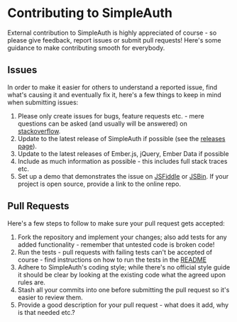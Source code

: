 # Contributing to SimpleAuth

External contribution to SimpleAuth is highly appreciated of course - so
please give feedback, report issues or submit pull requests! Here's some
guidance to make contributing smooth for everybody.

## Issues

In order to make it easier for others to understand a reported issue, find
what's causing it and eventually fix it, here's a few things to keep in mind
when submitting issues:

1. Please only create issues for bugs, feature requests etc. - mere questions
  can be asked (and usually will be answered) on
  [stackoverflow](http://stackoverflow.com).
2. Update to the latest release of SimpleAuth if possible (see the
  [releases page](https://github.com/simplabs/simple-auth/releases)).
3. Update to the latest releases of Ember.js, jQuery, Ember Data if possible
4. Include as much information as possible - this includes full stack traces
  etc.
5. Set up a demo that demonstrates the issue on [JSFiddle](http://jsfiddle.net)
  or [JSBin](http://jsfiddle.net). If your project is open source, provide a
  link to the online repo.

## Pull Requests

Here's a few steps to follow to make sure your pull request gets accepted:

1. Fork the repository and implement your changes; also add tests for any added
  functionality - remember that untested code is broken code!
2. Run the tests - pull requests with failing tests can't be accepted of
  course - find instructions on how to run the tests in the
  [README](https://github.com/simplabs/simple-auth#building)
3. Adhere to SimpleAuth's coding style; while there's no official style
  guide it should be clear by looking at the existing code what the agreed upon
  rules are.
4. Stash all your commits into one before submitting the pull request so it's
  easier to review them.
5. Provide a good description for your pull request - what does it add, why is
  that needed etc.?
